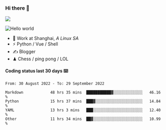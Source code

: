 ### Hi there 👋
![](https://komarev.com/ghpvc/?username=Xuhandsome)


<img src="https://github-readme-stats.vercel.app/api?username=XuHandsome&show_icons=true&theme=merko" alt="Hello world">

<br/>

- 🍻  Work at Shanghai, _A Linux SA_
- ⚡  Python / Vue / Shell
- ✍️  Blogger
- ♟  Chess / ping pong / LOL

#### Coding status last 30 days ⌨️

<!--START_SECTION:waka-->

```text
From: 30 August 2022 - To: 29 September 2022

Markdown            48 hrs 35 mins  ███████████▓░░░░░░░░░░░░░   46.16 %
Python              15 hrs 37 mins  ███▓░░░░░░░░░░░░░░░░░░░░░   14.84 %
YAML                13 hrs 3 mins   ███░░░░░░░░░░░░░░░░░░░░░░   12.40 %
Other               11 hrs 34 mins  ██▓░░░░░░░░░░░░░░░░░░░░░░   10.99 %
```

<!--END_SECTION:waka-->
